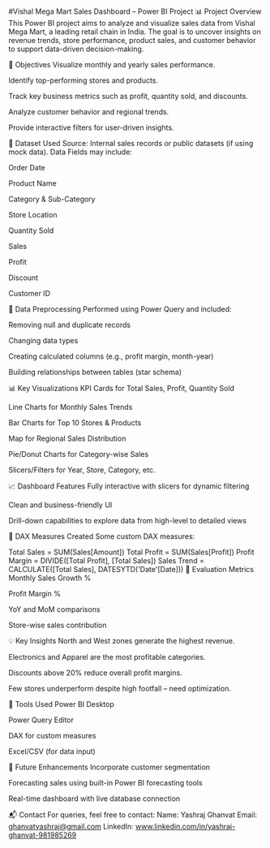 #Vishal Mega Mart Sales Dashboard – Power BI Project
📊 Project Overview
This Power BI project aims to analyze and visualize sales data from Vishal Mega Mart, a leading retail chain in India. The goal is to uncover insights on revenue trends, store performance, product sales, and customer behavior to support data-driven decision-making.

🎯 Objectives
Visualize monthly and yearly sales performance.

Identify top-performing stores and products.

Track key business metrics such as profit, quantity sold, and discounts.

Analyze customer behavior and regional trends.

Provide interactive filters for user-driven insights.

📁 Dataset Used
Source: Internal sales records or public datasets (if using mock data).
Data Fields may include:

Order Date

Product Name

Category & Sub-Category

Store Location

Quantity Sold

Sales

Profit

Discount

Customer ID

🔧 Data Preprocessing
Performed using Power Query and included:

Removing null and duplicate records

Changing data types

Creating calculated columns (e.g., profit margin, month-year)

Building relationships between tables (star schema)

📊 Key Visualizations
KPI Cards for Total Sales, Profit, Quantity Sold

Line Charts for Monthly Sales Trends

Bar Charts for Top 10 Stores & Products

Map for Regional Sales Distribution

Pie/Donut Charts for Category-wise Sales

Slicers/Filters for Year, Store, Category, etc.

📈 Dashboard Features
Fully interactive with slicers for dynamic filtering

Clean and business-friendly UI

Drill-down capabilities to explore data from high-level to detailed views

📐 DAX Measures Created
Some custom DAX measures:

Total Sales = SUM(Sales[Amount])
Total Profit = SUM(Sales[Profit])
Profit Margin = DIVIDE([Total Profit], [Total Sales])
Sales Trend = CALCULATE([Total Sales], DATESYTD('Date'[Date]))
🧪 Evaluation Metrics
Monthly Sales Growth %

Profit Margin %

YoY and MoM comparisons

Store-wise sales contribution

💡 Key Insights
North and West zones generate the highest revenue.

Electronics and Apparel are the most profitable categories.

Discounts above 20% reduce overall profit margins.

Few stores underperform despite high footfall – need optimization.

📌 Tools Used
Power BI Desktop

Power Query Editor

DAX for custom measures

Excel/CSV (for data input)

🚀 Future Enhancements
Incorporate customer segmentation

Forecasting sales using built-in Power BI forecasting tools

Real-time dashboard with live database connection

📬 Contact
For queries, feel free to contact:
Name: Yashraj Ghanvat
Email: ghanvatyashraj@gmail.com
LinkedIn: www.linkedin.com/in/yashraj-ghanvat-981985269
